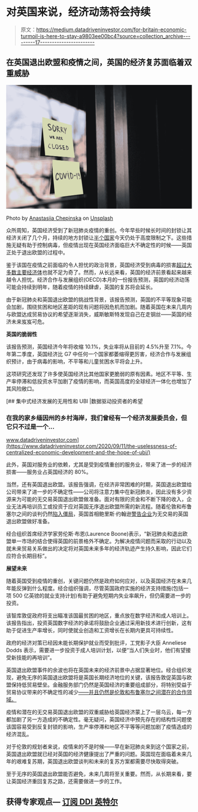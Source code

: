 # 对英国来说，经济动荡将会持续

> 原文：<https://medium.datadriveninvestor.com/for-britain-economic-turmoil-is-here-to-stay-a9803ee00bc4?source=collection_archive---------17----------------------->

## 在英国退出欧盟和疫情之间，英国的经济复苏面临着双重威胁

![](img/4e5a248743dbdb99cc4107590ca9668c.png)

Photo by [Anastasiia Chepinska](https://unsplash.com/@anastasiiachepinska?utm_source=medium&utm_medium=referral) on [Unsplash](https://unsplash.com?utm_source=medium&utm_medium=referral)

众所周知，英国经济受到了新冠肺炎疫情的重创。今年早些时候长时间的封锁让其经济关闭了几个月，持续的地方封锁让[半个国家](https://news.sky.com/story/coronavirus-lockdown-measures-in-your-area-12081942)今天仍处于高度限制之下。这些措施无疑有助于控制病毒，但疫情出现在英国经济面临巨大不确定性的时候——英国正处于退出欧盟的过程中。

鉴于该国在疫情之前面临的令人担忧的政治背景，英国经济受到病毒的损害[超过大多数主要经济体](http://www.oecd.org/economic-outlook/)也就不足为奇了。然而，从长远来看，英国的经济前景看起来越来越令人担忧。经济合作与发展组织(OECD)本月的一份报告预测，英国的经济动荡可能会持续到明年，随着疫情的持续肆虐，英国的复苏将会延长。

由于新冠肺炎和英国退出欧盟的挑战性背景，该报告预测，英国的不平等现象可能会加剧，围绕贫困和地区差距的现有问题将因危机而加剧。随着英国在未来几周内与欧盟达成贸易协议的希望逐渐消失，威斯敏斯特发现自己在走钢丝——英国的经济未来岌岌可危。

**英国的脆弱性**

该报告预测，英国经济今年将收缩 10.1%，失业率将从目前的 4.5%升至 7.1%。今年第二季度，英国经济比 G7 中任何一个国家都萎缩得更厉害，经济合作与发展组织预计，由于病毒的影响，不平等和儿童贫困水平将会上升。

这项研究还发现了许多使英国经济比其他国家更脆弱的原有因素。地区不平等、生产率停滞和低投资水平加剧了疫情的影响，而英国高度的全球经济一体化也增加了其风险敞口。

[](https://www.datadriveninvestor.com/2020/09/11/the-uselessness-of-centralized-economic-development-and-the-hope-of-ubi/) [## 集中式经济发展的无用性和 UBI |数据驱动投资者的希望

### 在我的家乡缅因州的乡村海岸，我们曾经有一个经济发展委员会，但它只不过是一个…

www.datadriveninvestor.com](https://www.datadriveninvestor.com/2020/09/11/the-uselessness-of-centralized-economic-development-and-the-hope-of-ubi/) 

此外，英国对服务业的依赖，尤其是受到疫情重创的服务业，带来了进一步的经济损害——服务业占英国经济的 80%。

当然，还有英国退出欧盟。该报告强调，在经济非常困难的时期，英国退出欧盟给公司带来了进一步的不确定性——公司将注意力集中在新冠肺炎，因此没有多少资源来为可能的无交易英国退出欧盟做准备。面对有限的资金和不断下降的收入，企业无法再培训员工或投资于应对英国无序退出欧盟所需的新流程。随着伦敦和布鲁塞尔之间的谈判仍然[陷入僵局](https://www.bbc.co.uk/news/uk-politics-54566897)，英国首相鲍里斯·约翰逊[警告企业](https://www.theguardian.com/politics/2020/oct/16/boris-johnson-tells-uk-prepare-for-a-no-deal-brexit)为无交易的英国退出欧盟做好准备。

经合组织首席经济学家劳伦斯·布恩(Laurence Boone)表示，“新冠肺炎和退出欧盟单一市场的结合使得英国的前景格外不确定。为解决疫情问题而采取的行动以及就未来贸易关系做出的决定将对英国未来多年的经济轨迹产生持久影响，因此它们应符合长期目标”。

**展望未来**

随着英国受到疫情的重创，关键问题仍然是政府如何应对，以及英国经济在未来几年能反弹到什么程度。经合组织强调，尽管英国政府实施的经济支持措施(包括一项 500 亿英镑的就业支持计划)有助于避免短期内失业率飙升，但仍需要进一步的投资。

该智库敦促政府将支出瞄准该国最贫困的地区，重点放在数字经济和成人培训上。该报告指出，投资英国数字经济的承诺将鼓励企业通过采用新技术进行创新，这有助于促进生产率增长，同时使就业创造和工资增长在长期内更具可持续性。

政府的经济对策已经因未能长期保护就业而受到批评，工党影子大臣 Anneliese Dodds 表示，需要进一步投资于成人培训计划，以便“当人们失业时，他们有望接受新技能的再培训”。

英国退出欧盟事件的余波也将在英国未来的经济前景中占据显著地位。经合组织发现，避免无序的英国退出欧盟将是英国长期经济地位的关键，该报告敦促英国与欧盟保持低贸易壁垒。金融服务部门仍然是英国经济的重要组成部分，将特别受益于贸易协议带来的不确定性的减少[——并且仍然是伦敦和布鲁塞尔之间潜在的合作领域。](https://uk.finance.yahoo.com/news/london-finance-coronavirus-jobs-bounce-back-from-slump-brexit-wfh-230130356.html?guccounter=1&guce_referrer=aHR0cHM6Ly93d3cuZ29vZ2xlLmNvLnVrLw&guce_referrer_sig=AQAAAIBE7HH_bIXqUNZ-jhdp9Q8jhsi_zgd0_eiSaJfSq-O4kyzGflOcT7HE6N4Q6qXMHbufd3ocUTV_ZwiCNXRmxt0qJ19p3f0bJ5eK1S1QhXjEFXdiiBAe4CtK-xdXhs3BsHUTMeFSBG-Ecq2VvMvVTmoefolZzDVO7QDHRPoEyr0o)

疫情和潜在的无交易英国退出欧盟的双重威胁给英国经济蒙上了一层乌云，每一方都加剧了另一方造成的不确定性。毫无疑问，英国经济中预先存在的结构性问题使该国容易受到反复封锁的影响，生产率停滞和地区不平等等问题加剧了疫情造成的经济混乱。

对于伦敦的规划者来说，疫情来的不是时候——早在新冠肺炎来到这个国家之前，英国退出欧盟就已经对英国的经济健康提出了严重的问题。英国现在面临着未来几年的艰难复苏期，英国退出欧盟谈判和未来的复苏方案都需要尽快取得突破。

至于无序的英国退出欧盟能否避免，未来几周将至关重要。然而，从长期来看，要让英国经济重回复苏之路，还需要做进一步的工作。

## 获得专家观点— [订阅 DDI 英特尔](https://datadriveninvestor.com/ddi-intel)
